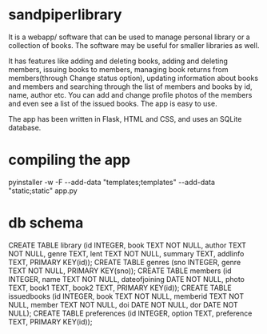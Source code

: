 # sandpiperlibrary
It is a webapp/ software that can be used to manage personal library or a collection of books. The software may be useful for smaller libraries as well.

It has features like adding and deleting books, adding and deleting members, issuing books to members, managing book returns from members(through Change status option), updating information about books and members and searching through the list of members and books by id, name, author etc.
You can add and change profile photos of the members and even see a list of the issued books. The app is easy to use.

The app has been written in Flask, HTML and CSS, and uses an SQLite database.


# compiling the app
pyinstaller -w -F --add-data "templates;templates" --add-data "static;static" app.py

# db schema
CREATE TABLE library (id INTEGER, book TEXT NOT NULL, author TEXT NOT NULL, genre TEXT, lent TEXT NOT NULL, summary TEXT, addlinfo TEXT, PRIMARY KEY(id));
CREATE TABLE genres (sno INTEGER, genre TEXT NOT NULL, PRIMARY KEY(sno));
CREATE TABLE members (id INTEGER, name TEXT NOT NULL, dateofjoining DATE NOT NULL, photo TEXT, book1 TEXT, book2 TEXT, PRIMARY KEY(id));
CREATE TABLE issuedbooks (id INTEGER, book TEXT NOT NULL, memberid TEXT NOT NULL, member TEXT NOT NULL, doi DATE NOT NULL, dor DATE NOT NULL);
CREATE TABLE preferences (id INTEGER, option TEXT, preference TEXT, PRIMARY KEY(id));